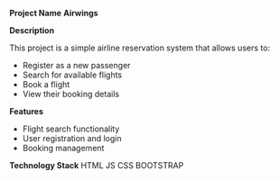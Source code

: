 

**Project Name**
**Airwings**

**Description**

This project is a simple airline reservation system that allows users to:

* Register as a new passenger
* Search for available flights
* Book a flight
* View their booking details
  

**Features**

* Flight search functionality
* User registration and login
* Booking management
  
**Technology Stack**
HTML 
JS 
CSS
BOOTSTRAP
